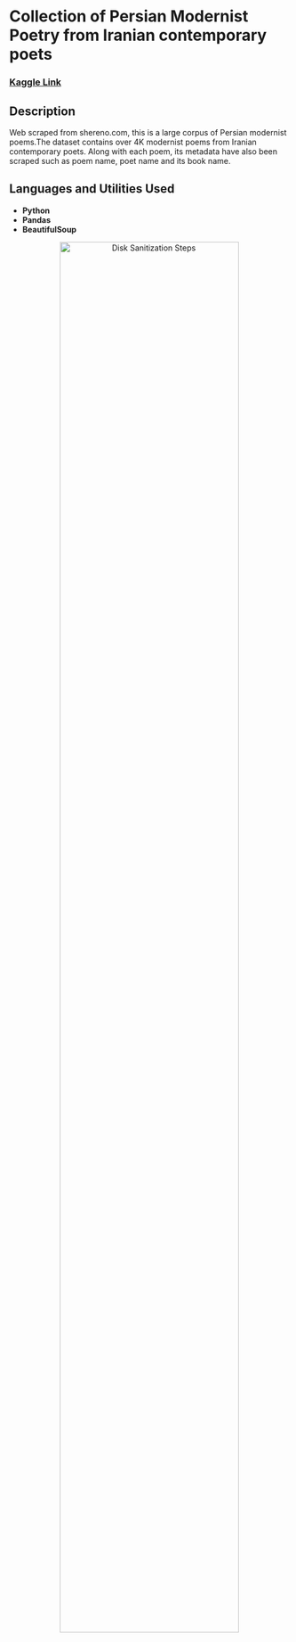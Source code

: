 

<h1>Collection of Persian Modernist Poetry from Iranian contemporary poets</h1>

 ### [Kaggle Link](https://www.kaggle.com/datasets/elhamaghakhani/persian-poems)

<h2>Description</h2>
Web scraped from shereno.com, this is a large corpus of Persian modernist poems.The dataset contains over 4K modernist poems from Iranian contemporary poets. Along with each poem, its metadata have also been scraped such as poem name, poet name and its book name.

 
<br />


<h2>Languages and Utilities Used</h2>

- <b>Python</b> 
- <b>Pandas</b>
- <b>BeautifulSoup</b>




<p align="center">
<img src="https://i.imgur.com/bC4dORV.jpg" height="80%" width="80%" alt="Disk Sanitization Steps"/>
<br />
<br />

<!--
 ```diff
- text in red
+ text in green
! text in orange
# text in gray
@@ text in purple (and bold)@@
```
--!>
